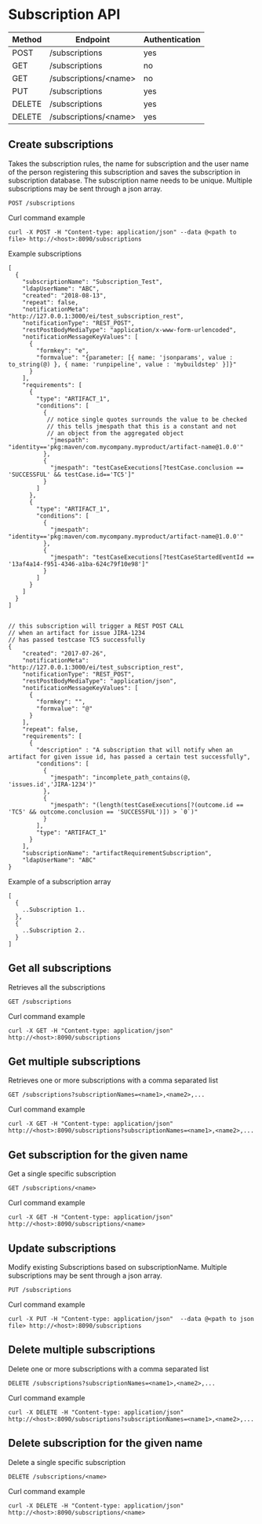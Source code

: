 # Subscription API

|Method|Endpoint                                |Authentication|
|------|----------------------------------------|--------------|
|POST  |/subscriptions                          |yes           |
|GET   |/subscriptions                          |no            |
|GET   |/subscriptions/\<name\>                 |no            |
|PUT   |/subscriptions                          |yes           |
|DELETE|/subscriptions                          |yes           |
|DELETE|/subscriptions/\<name\>                 |yes           |

## Create subscriptions

Takes the subscription rules, the name for subscription and the user name of
the person registering this subscription and saves the subscription in
subscription database. The subscription name needs to be unique. Multiple
subscriptions may be sent through a json array.

    POST /subscriptions

Curl command example

    curl -X POST -H "Content-type: application/json" --data @<path to file> http://<host>:8090/subscriptions

Example subscriptions

    [
      {
        "subscriptionName": "Subscription_Test",
        "ldapUserName": "ABC",
        "created": "2018-08-13",
        "repeat": false,
        "notificationMeta": "http://127.0.0.1:3000/ei/test_subscription_rest",
        "notificationType": "REST_POST",
        "restPostBodyMediaType": "application/x-www-form-urlencoded",
        "notificationMessageKeyValues": [
          {
            "formkey": "e",
            "formvalue": "{parameter: [{ name: 'jsonparams', value : to_string(@) }, { name: 'runpipeline', value : 'mybuildstep' }]}"
          }
        ],
        "requirements": [
          {
            "type": "ARTIFACT_1",
            "conditions": [
              {
               // notice single quotes surrounds the value to be checked
               // this tells jmespath that this is a constant and not
               // an object from the aggregated object
                "jmespath": "identity=='pkg:maven/com.mycompany.myproduct/artifact-name@1.0.0'"
              },
              {
                "jmespath": "testCaseExecutions[?testCase.conclusion == 'SUCCESSFUL' && testCase.id=='TC5']"
              }
            ]
          },
          {
            "type": "ARTIFACT_1",
            "conditions": [
              {
                "jmespath": "identity=='pkg:maven/com.mycompany.myproduct/artifact-name@1.0.0'"
              },
              {
                "jmespath": "testCaseExecutions[?testCaseStartedEventId == '13af4a14-f951-4346-a1ba-624c79f10e98']"
              }
            ]
          }
        ]
      }
    ]


    // this subscription will trigger a REST POST CALL
    // when an artifact for issue JIRA-1234
    // has passed testcase TC5 successfully
    {
        "created": "2017-07-26",
        "notificationMeta": "http://127.0.0.1:3000/ei/test_subscription_rest",
        "notificationType": "REST_POST",
        "restPostBodyMediaType": "application/json",
        "notificationMessageKeyValues": [
          {
            "formkey": "",
            "formvalue": "@"
          }
        ],
        "repeat": false,
        "requirements": [
          {
            "description" : "A subscription that will notify when an artifact for given issue id, has passed a certain test successfully",
            "conditions": [
              {
                "jmespath": "incomplete_path_contains(@, 'issues.id','JIRA-1234')"
              },
              {
                "jmespath": "(length(testCaseExecutions[?(outcome.id == 'TC5' && outcome.conclusion == 'SUCCESSFUL')]) > `0`)"
              }
            ],
            "type": "ARTIFACT_1"
          }
        ],
        "subscriptionName": "artifactRequirementSubscription",
        "ldapUserName": "ABC"
    }


Example of a subscription array

    [
      {
        ..Subscription 1..
      },
      {
        ..Subscription 2..
      }
    ]

## Get all subscriptions

Retrieves all the subscriptions

    GET /subscriptions

Curl command example

    curl -X GET -H "Content-type: application/json"  http://<host>:8090/subscriptions

## Get multiple subscriptions

Retrieves one or more subscriptions with a comma separated list

    GET /subscriptions?subscriptionNames=<name1>,<name2>,...

Curl command example

    curl -X GET -H "Content-type: application/json"  http://<host>:8090/subscriptions?subscriptionNames=<name1>,<name2>,...

## Get subscription for the given name

Get a single specific subscription

    GET /subscriptions/<name>

Curl command example

    curl -X GET -H "Content-type: application/json"  http://<host>:8090/subscriptions/<name>

## Update subscriptions

Modify existing Subscriptions based on subscriptionName. Multiple subscriptions
may be sent through a json array.

    PUT /subscriptions

Curl command example

    curl -X PUT -H "Content-type: application/json"  --data @<path to json file> http://<host>:8090/subscriptions

## Delete multiple subscriptions

Delete one or more subscriptions with a comma separated list

    DELETE /subscriptions?subscriptionNames=<name1>,<name2>,...

Curl command example

    curl -X DELETE -H "Content-type: application/json"  http://<host>:8090/subscriptions?subscriptionNames=<name1>,<name2>,...


## Delete subscription for the given name

Delete a single specific subscription

    DELETE /subscriptions/<name>

Curl command example

    curl -X DELETE -H "Content-type: application/json"  http://<host>:8090/subscriptions/<name>
